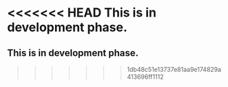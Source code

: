 <<<<<<< HEAD
This is in development phase. 
=======
## This is in development phase. 
>>>>>>> 1db48c51e13737e81aa9e174829a413696ff1112
